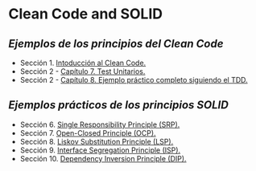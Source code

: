 # Clean Code  and SOLID

## _Ejemplos de los principios del Clean Code_
- Sección 1. [Intoducción al Clean Code.](https://github.com/danielblanco96/CleanCode-SOLID-Udemy/tree/main/CleanCode/1-introduccion-clean-code)
- Sección 2 - [Capítulo 7. Test Unitarios.](https://github.com/danielblanco96/CleanCode-SOLID-Udemy/tree/main/CleanCode/2_7-unit-tests)
- Sección 2 - [Capítulo 8. Ejemplo práctico completo siguiendo el TDD.](https://github.com/danielblanco96/CleanCode-SOLID-Udemy/tree/main/CleanCode/4-tdd-example)

## _Ejemplos prácticos de los principios SOLID_
- Sección 6. [Single Responsibility Principle (SRP).](https://github.com/danielblanco96/CleanCode-SOLID-Udemy/tree/main/SOLID/1-SRP)
- Sección 7. [Open-Closed Principle (OCP).](https://github.com/danielblanco96/CleanCode-SOLID-Udemy/tree/main/SOLID/2-OCP)
- Sección 8. [Liskov Substitution Principle (LSP).](https://github.com/danielblanco96/CleanCode-SOLID-Udemy/tree/main/SOLID/3-LSP)
- Sección 9. [Interface Segregation Principle (ISP).](https://github.com/danielblanco96/CleanCode-SOLID-Udemy/tree/main/SOLID/4-ISP)
- Sección 10. [Dependency Inversion Principle (DIP).](https://github.com/danielblanco96/CleanCode-SOLID-Udemy/tree/main/SOLID/5-DIP)
